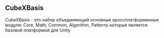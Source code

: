 ## CubeXBasis

CubeXBasis - это набор объединяющий основные кроссплатформенные модули: Core, Math, Common, Algorithm, Patterns которые является базовой платформой для Unity